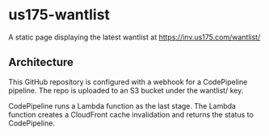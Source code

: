 # us175-wantlist
A static page displaying the latest wantlist at https://inv.us175.com/wantlist/

## Architecture
This GitHub repository is configured with a webhook for a CodePipeline pipeline. The repo is uploaded to an S3 bucket under the wantlist/ key.

CodePipeline runs a Lambda function as the last stage. The Lambda function creates a CloudFront cache invalidation and returns the status to CodePipeline.
